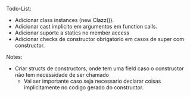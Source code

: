 Todo-List:
 - Adicionar class instances (new Clazz()).
 - Adicionar cast implicito em argumentos em function calls.
 - Adicionar suporte a statics no member access
 - Adicionar checks de constructor obrigatorio em casos de super com constructor.

Notes:
 - Criar structs de constructors, onde tem uma field caso o constructor não tem necessidade de ser chamado
   * Vai ser importante caso seja necessario declarar coisas implicitamente no codigo gerado do constructor.